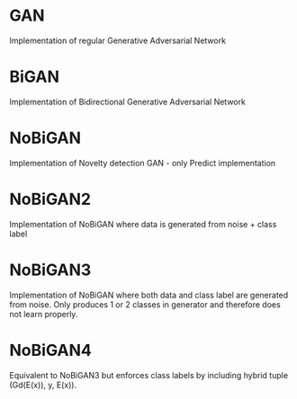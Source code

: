 # GAN
Implementation of regular Generative Adversarial Network

# BiGAN
Implementation of Bidirectional Generative Adversarial Network

# NoBiGAN
Implementation of Novelty detection GAN - only Predict implementation

# NoBiGAN2
Implementation of NoBiGAN where data is generated from noise + class label

# NoBiGAN3
Implementation of NoBiGAN where both data and class label are generated from noise. Only produces 1 or 2 classes in generator and therefore does not learn properly.

# NoBiGAN4
Equivalent to NoBiGAN3 but enforces class labels by including hybrid tuple (Gd(E(x)), y, E(x)).
